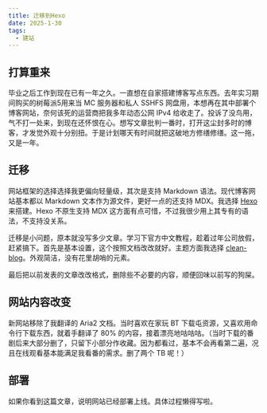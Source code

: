 ```yaml
---
title: 迁移到Hexo
date: 2025-1-30
tags:
  - 建站
---
```



## 打算重来

毕业之后工作到现在已有一年之久。一直想在自家搭建博客写点东西。去年实习期间购买的树莓派5用来当 MC 服务器和私人 SSHFS 网盘用，本想再在其中部署个博客网站，奈何该死的运营商把我多年动态公网 IPv4 给收走了。投诉了没鸟用，气不打一处来，到现在还怀恨在心。想写文章批判一番时，打开这尘封多时的博客，才发觉外观十分别扭。于是计划哪天有时间就把这破地方修缮修缮。这一拖，又是一年。


## 迁移

网站框架的选择选择我更偏向轻量级，其次是支持 Markdown 语法。现代博客网站基本都以 Markdown 文本作为源文件，更好一点的还支持 MDX。我选择 [Hexo](https://hexo.io/zh-cn/) 来搭建。Hexo 不原生支持 MDX 这方面有点可惜，不过我很少用上其专有的语法，不支持没关系。

迁移是小问题，原本就没写多少文章。学习下官方中文教程，趁着过年公司放假，赶紧搞下。首先是基本设置，这个按照文档改改就好。主题方面我选择 [clean-blog](https://github.com/klugjo/hexo-theme-clean-blog)。外观简洁，没有花里胡哨的元素。

最后把以前发表的文章改改格式，删除些不必要的内容，顺便回味以前写的狗屎。

## 网站内容改变

新网站移除了我翻译的 Aria2 文档。当时喜欢在家玩 BT 下载屯资源，又喜欢用命令行下载东西，就着手翻译了 80% 的内容，接着漂亮地咕咕咕。（当时下载的番剧后来大部分删了，只留下小部分作收藏。因为都看过，基本不会再看第二遍，况且在线观看基本能满足我看番的需求。删了两个 TB 呢！）


## 部署

如果你看到这篇文章，说明网站已经部署上线。具体过程懒得写啦。

